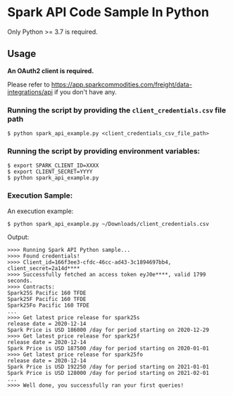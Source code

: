 # Spark API Code Sample In Python

Only Python >= 3.7 is required. 

## Usage

**An OAuth2 client is required.**

Please refer to https://app.sparkcommodities.com/freight/data-integrations/api if you 
don't have any.

### Running the script by providing the `client_credentials.csv` file path 

```shell
$ python spark_api_example.py <client_credentials_csv_file_path>
```

### Running the script by providing environment variables:

```shell
$ export SPARK_CLIENT_ID=XXXX
$ export CLIENT_SECRET=YYYY
$ python spark_api_example.py
```

### Execution Sample:

An execution example:

```shell
$ python spark_api_example.py ~/Downloads/client_credentials.csv
```

Output:

```
>>>> Running Spark API Python sample...
>>>> Found credentials!
>>>> Client_id=166f3ee3-cfdc-46cc-ad43-3c1894697bb4, client_secret=2a14d****
>>>> Successfully fetched an access token eyJ0e****, valid 1799 seconds.
>>>> Contracts:
Spark25S Pacific 160 TFDE
Spark25F Pacific 160 TFDE
Spark25Fo Pacific 160 TFDE
...
>>>> Get latest price release for spark25s
release date = 2020-12-14
Spark Price is USD 186000 /day for period starting on 2020-12-29
>>>> Get latest price release for spark25f
release date = 2020-12-14
Spark Price is USD 187500 /day for period starting on 2020-01-01
>>>> Get latest price release for spark25fo
release date = 2020-12-14
Spark Price is USD 192250 /day for period starting on 2021-01-01
Spark Price is USD 128000 /day for period starting on 2021-02-01
...
>>>> Well done, you successfully ran your first queries!
```
